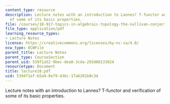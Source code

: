 ```yaml
---
content_type: resource
description: Lecture notes with an introduction to Lannes? T-functor and verification
  of some of its basic properties.
file: /courses/18-917-topics-in-algebraic-topology-the-sullivan-conjecture-fall-2007/5394f1efb5a98e7943bc17a6201b0c3d_lecture18.pdf
file_type: application/pdf
learning_resource_types:
- Lecture Notes
license: https://creativecommons.org/licenses/by-nc-sa/4.0/
ocw_type: OCWFile
parent_title: Lecture Notes
parent_type: CourseSection
parent_uid: 539f1a52-9bec-dea8-3cda-293d08133024
resourcetype: Document
title: lecture18.pdf
uid: 5394f1ef-b5a9-8e79-43bc-17a6201b0c3d
---
```

Lecture notes with an introduction to Lannes? T-functor and verification of some of its basic properties.
